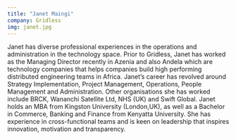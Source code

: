 ```yaml
---
title: "Janet Maingi"
company: Gridless
img: janet.jpg
---
```


Janet has diverse professional experiences in the operations and administration in the technology space. Prior to Gridless, Janet has worked as the Managing Director recently in Azenia and also Andela which are  technology companies that helps companies build high performing distributed engineering teams in Africa. Janet’s career has revolved around Strategy Implementation, Project Management, Operations, People Management and Administration. Other organisations she has worked include BRCK, Wananchi Satellite Ltd, NHS (UK) and Swift Global. Janet holds an MBA from Kingston University
(London,UK), as well as a Bachelor in Commerce, Banking and Finance from Kenyatta University. She has experience in cross-functional teams and is keen on leadership that inspires innovation, motivation and transparency.
